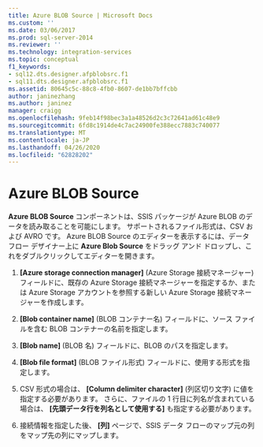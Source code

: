 ```yaml
---
title: Azure BLOB Source | Microsoft Docs
ms.custom: ''
ms.date: 03/06/2017
ms.prod: sql-server-2014
ms.reviewer: ''
ms.technology: integration-services
ms.topic: conceptual
f1_keywords:
- sql12.dts.designer.afpblobsrc.f1
- sql11.dts.designer.afpblobsrc.f1
ms.assetid: 80645c5c-88c8-4fb0-8607-de1bb7bffcbb
author: janinezhang
ms.author: janinez
manager: craigg
ms.openlocfilehash: 9feb14f98bec3a1a48526d2c3c72641ad61c48e9
ms.sourcegitcommit: 6fd8c1914de4c7ac24900fe388ecc7883c740077
ms.translationtype: MT
ms.contentlocale: ja-JP
ms.lasthandoff: 04/26/2020
ms.locfileid: "62828202"
---
```

# <a name="azure-blob-source"></a>Azure BLOB Source
 **Azure BLOB Source** コンポーネントは、SSIS パッケージが Azure BLOB のデータを読み取ることを可能にします。 サポートされるファイル形式は、CSV および AVRO です。 Azure BLOB Source のエディターを表示するには、データ フロー デザイナー上に **Azure Blob Source** をドラッグ アンド ドロップし、これをダブルクリックしてエディターを開きます。  
  
1.  **[Azure storage connection manager]** (Azure Storage 接続マネージャー) フィールドに、既存の Azure Storage 接続マネージャーを指定するか、または Azure Storage アカウントを参照する新しい Azure Storage 接続マネージャーを作成します。  
  
2.  **[Blob container name]** (BLOB コンテナー名) フィールドに、ソース ファイルを含む BLOB コンテナーの名前を指定します。  
  
3.  **[Blob name]** (BLOB 名) フィールドに、BLOB のパスを指定します。  
  
4.  **[Blob file format]** (BLOB ファイル形式) フィールドに、使用する形式を指定します。  
  
5.  CSV 形式の場合は、 **[Column delimiter character]** (列区切り文字) に値を指定する必要があります。 さらに、ファイルの 1 行目に列名が含まれている場合は、 **[先頭データ行を列名として使用する]** も指定する必要があります。  
  
6.  接続情報を指定した後、 **[列]** ページで、SSIS データ フローのマップ元の列をマップ先の列にマップします。  
  
  
